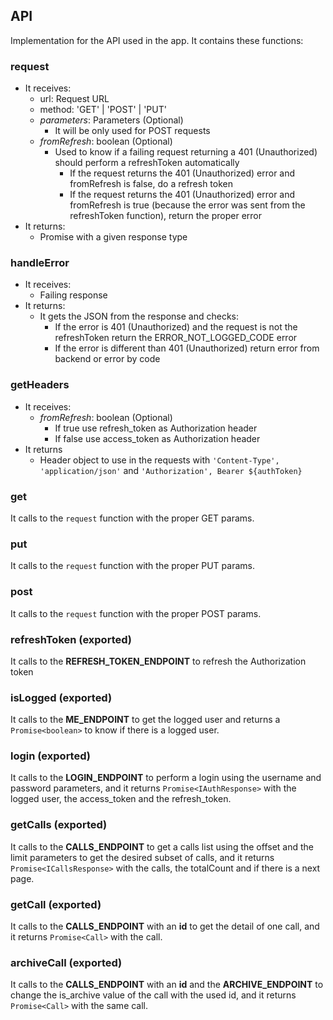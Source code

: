 ## API

Implementation for the API used in the app. It contains these functions:

### request

-   It receives:
    -   url: Request URL
    -   method: 'GET' | 'POST' | 'PUT'
    -   _parameters_: Parameters (Optional)
        -   It will be only used for POST requests
    -   _fromRefresh_: boolean (Optional)
        -   Used to know if a failing request returning a 401 (Unauthorized) should perform a refreshToken automatically
            -   If the request returns the 401 (Unauthorized) error and fromRefresh is false, do a refresh token
            -   If the request returns the 401 (Unauthorized) error and fromRefresh is true (because the error was sent from the refreshToken function), return the proper error
-   It returns:
    -   Promise with a given response type

### handleError

-   It receives:
    -   Failing response
-   It returns:
    -   It gets the JSON from the response and checks:
        -   If the error is 401 (Unauthorized) and the request is not the refreshToken return the ERROR_NOT_LOGGED_CODE error
        -   If the error is different than 401 (Unauthorized) return error from backend or error by code

### getHeaders

-   It receives:
    -   _fromRefresh_: boolean (Optional)
        -   If true use refresh_token as Authorization header
        -   If false use access_token as Authorization header
-   It returns
    -   Header object to use in the requests with `'Content-Type', 'application/json'` and `'Authorization', Bearer ${authToken}`

### get

It calls to the `request` function with the proper GET params.

### put

It calls to the `request` function with the proper PUT params.

### post

It calls to the `request` function with the proper POST params.

### refreshToken (exported)

It calls to the **REFRESH_TOKEN_ENDPOINT** to refresh the Authorization token

### isLogged (exported)

It calls to the **ME_ENDPOINT** to get the logged user and returns a `Promise<boolean>` to know if there is a logged user.

### login (exported)

It calls to the **LOGIN_ENDPOINT** to perform a login using the username and password parameters, and it returns `Promise<IAuthResponse>` with the logged user, the access_token and the refresh_token.

### getCalls (exported)

It calls to the **CALLS_ENDPOINT** to get a calls list using the offset and the limit parameters to get the desired subset of calls, and it returns `Promise<ICallsResponse>` with the calls, the totalCount and if there is a next page.

### getCall (exported)

It calls to the **CALLS_ENDPOINT** with an **id** to get the detail of one call, and it returns `Promise<Call>` with the call.

### archiveCall (exported)

It calls to the **CALLS_ENDPOINT** with an **id** and the **ARCHIVE_ENDPOINT** to change the is_archive value of the call with the used id, and it returns `Promise<Call>` with the same call.
